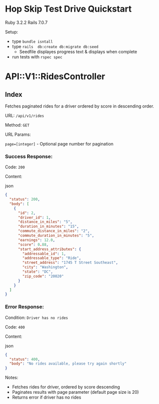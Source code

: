 # Hop Skip Test Drive Quickstart

Ruby 3.2.2
Rails 7.0.7

Setup:

- type `bundle isntall`
- type `rails  db:create db:migrate db:seed`
  - Seedfile displayes progress text & displays when complete
- run tests with `rspec spec`

# API::V1::RidesController

## Index

Fetches paginated rides for a driver ordered by score in descending order.

URL: `/api/v1/rides`

Method: `GET`

URL Params:

`page=[integer]` - Optional page number for pagination

### Success Response:

Code: `200`

Content:

json

```json
{
  "status": 200,
  "body": [
    {
      "id": 2,
      "driver_id": 1,
      "distance_in_miles": "5",
      "duration_in_minutes": "15",
      "commute_distance_in_miles": "2",
      "commute_duration_in_minutes": "5",
      "earnings": 12.0,
      "score": 0.88,
      "start_address_attributes": {
        "addressable_id": 1,
        "addressable_type": "Ride",
        "street_address": "1745 T Street Southeast",
        "city": "Washington",
        "state": "DC",
        "zip_code": "20020"
      }
    }
  ]
}
```

### Error Response:

Condition: `Driver has no rides`

Code: `400`

Content:

json

```json
{
  "status": 400,
  "body": "No rides available, please try again shortly"
}
```

Notes:

- Fetches rides for driver, ordered by score descending
- Paginates results with page parameter (default page size is 20)
- Returns error if driver has no rides
